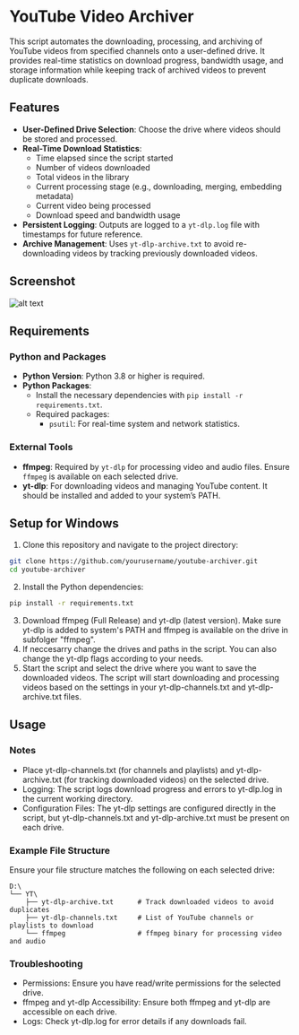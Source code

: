 # YouTube Video Archiver

This script automates the downloading, processing, and archiving of YouTube videos from specified channels onto a user-defined drive. It provides real-time statistics on download progress, bandwidth usage, and storage information while keeping track of archived videos to prevent duplicate downloads.

## Features

- **User-Defined Drive Selection**: Choose the drive where videos should be stored and processed.
- **Real-Time Download Statistics**:
  - Time elapsed since the script started
  - Number of videos downloaded
  - Total videos in the library
  - Current processing stage (e.g., downloading, merging, embedding metadata)
  - Current video being processed
  - Download speed and bandwidth usage
- **Persistent Logging**: Outputs are logged to a `yt-dlp.log` file with timestamps for future reference.
- **Archive Management**: Uses `yt-dlp-archive.txt` to avoid re-downloading videos by tracking previously downloaded videos.

## Screenshot
![alt text](https://i.ibb.co/GWNyR9B/2024-10-25-10-24-36-Desktop-and-3-more-tabs-File-Explorer.png)

## Requirements

### Python and Packages
- **Python Version**: Python 3.8 or higher is required.
- **Python Packages**:
  - Install the necessary dependencies with `pip install -r requirements.txt`.
  - Required packages:
    - `psutil`: For real-time system and network statistics.
    
### External Tools
- **ffmpeg**: Required by `yt-dlp` for processing video and audio files. Ensure `ffmpeg` is available on each selected drive.
- **yt-dlp**: For downloading videos and managing YouTube content. It should be installed and added to your system’s PATH.

## Setup for Windows
1. Clone this repository and navigate to the project directory:
```bash
git clone https://github.com/yourusername/youtube-archiver.git
cd youtube-archiver
```
2. Install the Python dependencies:
```bash
pip install -r requirements.txt
```
3. Download ffmpeg (Full Release) and yt-dlp (latest version). Make sure yt-dlp is added to system's PATH and ffmpeg is available on the drive in subfolger "ffmpeg".
4. If neccesarry change the drives and paths in the script. You can also change the yt-dlp flags according to your needs.
5. Start the script and select the drive where you want to save the downloaded videos. The script will start downloading and processing videos based on the settings in your yt-dlp-channels.txt and yt-dlp-archive.txt files.

## Usage

### Notes
- Place yt-dlp-channels.txt (for channels and playlists) and yt-dlp-archive.txt (for tracking downloaded videos) on the selected drive.
- Logging: The script logs download progress and errors to yt-dlp.log in the current working directory.
- Configuration Files: The yt-dlp settings are configured directly in the script, but yt-dlp-channels.txt and yt-dlp-archive.txt must be present on each drive.

### Example File Structure

Ensure your file structure matches the following on each selected drive:
```
D:\
└── YT\
    ├── yt-dlp-archive.txt      # Track downloaded videos to avoid duplicates
    ├── yt-dlp-channels.txt     # List of YouTube channels or playlists to download
    └── ffmpeg                  # ffmpeg binary for processing video and audio
```

### Troubleshooting

- Permissions: Ensure you have read/write permissions for the selected drive.
- ffmpeg and yt-dlp Accessibility: Ensure both ffmpeg and yt-dlp are accessible on each drive.
- Logs: Check yt-dlp.log for error details if any downloads fail.
